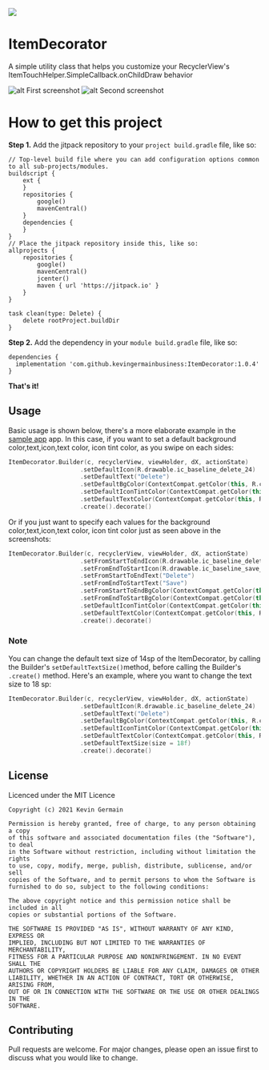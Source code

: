 [![](https://jitpack.io/v/kevingermainbusiness/ItemDecorator.svg)](https://jitpack.io/#kevingermainbusiness/ItemDecorator)
# ItemDecorator
A simple utility class that helps you customize your RecyclerView's ItemTouchHelper.SimpleCallback.onChildDraw behavior

![alt First screenshot](https://github.com/kevingermainbusiness/ItemDecorator/blob/master/screenshots/Screenshot_1619390385.png)
![alt Second screenshot](https://github.com/kevingermainbusiness/ItemDecorator/blob/master/screenshots/Screenshot_1619390396.png)

# How to get this project
**Step 1.** Add the jitpack repository to your ```project build.gradle``` file, like so:
```
// Top-level build file where you can add configuration options common to all sub-projects/modules.
buildscript {
    ext {
    }
    repositories {
        google()
        mavenCentral()
    }
    dependencies {
    }
}
// Place the jitpack repository inside this, like so:
allprojects {
    repositories {
        google()
        mavenCentral()
        jcenter()
        maven { url 'https://jitpack.io' }
    }
}

task clean(type: Delete) {
    delete rootProject.buildDir
}
```

**Step 2.** Add the dependency in your ``` module build.gradle ``` file, like so:
```
dependencies {
  implementation 'com.github.kevingermainbusiness:ItemDecorator:1.0.4'
}
```
**That's it!**

## Usage
Basic usage is shown below, there's a more elaborate example in the [sample app](https://github.com/kevingermainbusiness/RecyclerViewItemDecorator/tree/master/app) app.
In this case, if you want to set a default background color,text,icon,text color, icon tint color, as you swipe on each sides:
```kotlin
ItemDecorator.Builder(c, recyclerView, viewHolder, dX, actionState)
                    .setDefaultIcon(R.drawable.ic_baseline_delete_24)
                    .setDefaultText("Delete")
                    .setDefaultBgColor(ContextCompat.getColor(this, R.color.purple_200))
                    .setDefaultIconTintColor(ContextCompat.getColor(this, R.color.white))
                    .setDefaultTextColor(ContextCompat.getColor(this, R.color.white))
                    .create().decorate()
```
Or if you just want to specify each values for the background color,text,icon,text color, icon tint color just as seen above in the screenshots:
```kotlin
ItemDecorator.Builder(c, recyclerView, viewHolder, dX, actionState)
                    .setFromStartToEndIcon(R.drawable.ic_baseline_delete_24)
                    .setFromEndToStartIcon(R.drawable.ic_baseline_save_alt_24)
                    .setFromStartToEndText("Delete")
                    .setFromEndToStartText("Save")
                    .setFromStartToEndBgColor(ContextCompat.getColor(this, R.color.purple_200))
                    .setFromEndToStartBgColor(ContextCompat.getColor(this, R.color.teal_200))
                    .setDefaultIconTintColor(ContextCompat.getColor(this, R.color.white))
                    .setDefaultTextColor(ContextCompat.getColor(this, R.color.white))
                    .create().decorate()
```

### Note
You can change the default text size of 14sp of the ItemDecorator, by calling the Builder's ```setDefaultTextSize()```method,
before calling the Builder's ```.create()``` method.
Here's an example, where you want to change the text size to 18 sp:
```kotlin
ItemDecorator.Builder(c, recyclerView, viewHolder, dX, actionState)
                    .setDefaultIcon(R.drawable.ic_baseline_delete_24)
                    .setDefaultText("Delete")
                    .setDefaultBgColor(ContextCompat.getColor(this, R.color.purple_200))
                    .setDefaultIconTintColor(ContextCompat.getColor(this, R.color.white))
                    .setDefaultTextColor(ContextCompat.getColor(this, R.color.white))
                    .setDefaultTextSize(size = 18f)
                    .create().decorate()
```

## License
Licenced under the MIT Licence
```
Copyright (c) 2021 Kevin Germain

Permission is hereby granted, free of charge, to any person obtaining a copy
of this software and associated documentation files (the "Software"), to deal
in the Software without restriction, including without limitation the rights
to use, copy, modify, merge, publish, distribute, sublicense, and/or sell
copies of the Software, and to permit persons to whom the Software is
furnished to do so, subject to the following conditions:

The above copyright notice and this permission notice shall be included in all
copies or substantial portions of the Software.

THE SOFTWARE IS PROVIDED "AS IS", WITHOUT WARRANTY OF ANY KIND, EXPRESS OR
IMPLIED, INCLUDING BUT NOT LIMITED TO THE WARRANTIES OF MERCHANTABILITY,
FITNESS FOR A PARTICULAR PURPOSE AND NONINFRINGEMENT. IN NO EVENT SHALL THE
AUTHORS OR COPYRIGHT HOLDERS BE LIABLE FOR ANY CLAIM, DAMAGES OR OTHER
LIABILITY, WHETHER IN AN ACTION OF CONTRACT, TORT OR OTHERWISE, ARISING FROM,
OUT OF OR IN CONNECTION WITH THE SOFTWARE OR THE USE OR OTHER DEALINGS IN THE
SOFTWARE.
```

## Contributing
Pull requests are welcome. For major changes, please open an issue first to discuss what you would like to change.

